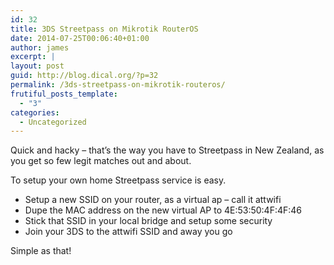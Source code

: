 ```yaml
---
id: 32
title: 3DS Streetpass on Mikrotik RouterOS
date: 2014-07-25T00:06:40+01:00
author: james
excerpt: |
layout: post
guid: http://blog.dical.org/?p=32
permalink: /3ds-streetpass-on-mikrotik-routeros/
frutiful_posts_template:
  - "3"
categories:
  - Uncategorized
---
```

Quick and hacky &#8211; that&#8217;s the way you have to Streetpass in New Zealand, as you get so few legit matches out and about.

To setup your own home Streetpass service is easy.

  * Setup a new SSID on your router, as a virtual ap &#8211; call it attwifi
  * Dupe the MAC address on the new virtual AP to 4E:53:50:4F:4F:46
  * Stick that SSID in your local bridge and setup some security
  * Join your 3DS to the attwifi SSID and away you go

Simple as that!